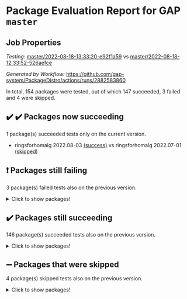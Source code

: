 # Package Evaluation Report for GAP `master`

## Job Properties

*Testing:* [master/2022-08-18-13:33:20-e92f1a59](https://github.com/gap-system/PackageDistro/blob/data/reports/master/2022-08-18-13:33:20-e92f1a59) vs [master/2022-08-18-12:33:52-526aefce](https://github.com/gap-system/PackageDistro/blob/data/reports/master/2022-08-18-12:33:52-526aefce)

*Generated by Workflow:* https://github.com/gap-system/PackageDistro/actions/runs/2882583860

In total, 154 packages were tested, out of which 147 succeeded, 3 failed and 4 were skipped.

## :heavy_check_mark: :heavy_check_mark: Packages now succeeding

1 package(s) succeeded tests only on the current version.
- ringsforhomalg 2022.08-03 [(success)](https://github.com/gap-system/PackageDistro/runs/7899419690?check_suite_focus=true) vs ringsforhomalg 2022.07-01 [(skipped)](https://github.com/gap-system/PackageDistro/runs/7898160902?check_suite_focus=true)

## :exclamation: Packages still failing

3 package(s) failed tests also on the previous version.
<details><summary>Click to show packages!</summary>

- francy 1.2.4 [(failure)](https://github.com/gap-system/PackageDistro/runs/7899408648?check_suite_focus=true)
- packagemanager 1.2 [(failure)](https://github.com/gap-system/PackageDistro/runs/7899416927?check_suite_focus=true)
- recog 1.3.2 [(failure)](https://github.com/gap-system/PackageDistro/runs/7899419057?check_suite_focus=true)
</details>

## :heavy_check_mark: Packages still succeeding

146 package(s) succeeded tests also on the previous version.
<details><summary>Click to show packages!</summary>

- 4ti2interface 2022.08-03 [(success)](https://github.com/gap-system/PackageDistro/runs/7899401767?check_suite_focus=true)
- ace 5.5 [(success)](https://github.com/gap-system/PackageDistro/runs/7899401885?check_suite_focus=true)
- aclib 1.3.2 [(success)](https://github.com/gap-system/PackageDistro/runs/7899402014?check_suite_focus=true)
- agt 0.2 [(success)](https://github.com/gap-system/PackageDistro/runs/7899402126?check_suite_focus=true)
- alnuth 3.2.1 [(success)](https://github.com/gap-system/PackageDistro/runs/7899402279?check_suite_focus=true)
- anupq 3.2.6 [(success)](https://github.com/gap-system/PackageDistro/runs/7899402415?check_suite_focus=true)
- atlasrep 2.1.4 [(success)](https://github.com/gap-system/PackageDistro/runs/7899402553?check_suite_focus=true)
- autodoc 2022.07.10 [(success)](https://github.com/gap-system/PackageDistro/runs/7899402666?check_suite_focus=true)
- automata 1.15 [(success)](https://github.com/gap-system/PackageDistro/runs/7899402818?check_suite_focus=true)
- automgrp 1.3.2 [(success)](https://github.com/gap-system/PackageDistro/runs/7899402944?check_suite_focus=true)
- autpgrp 1.11 [(success)](https://github.com/gap-system/PackageDistro/runs/7899403114?check_suite_focus=true)
- cap 2022.08-05 [(success)](https://github.com/gap-system/PackageDistro/runs/7899403260?check_suite_focus=true)
- caratinterface 2.3.4 [(success)](https://github.com/gap-system/PackageDistro/runs/7899403427?check_suite_focus=true)
- cddinterface 2022.08.11 [(success)](https://github.com/gap-system/PackageDistro/runs/7899403551?check_suite_focus=true)
- circle 1.6.5 [(success)](https://github.com/gap-system/PackageDistro/runs/7899403686?check_suite_focus=true)
- classicpres 1.22 [(success)](https://github.com/gap-system/PackageDistro/runs/7899403809?check_suite_focus=true)
- cohomolo 1.6.10 [(success)](https://github.com/gap-system/PackageDistro/runs/7899403954?check_suite_focus=true)
- congruence 1.2.4 [(success)](https://github.com/gap-system/PackageDistro/runs/7899404091?check_suite_focus=true)
- corelg 1.56 [(success)](https://github.com/gap-system/PackageDistro/runs/7899404307?check_suite_focus=true)
- crime 1.6 [(success)](https://github.com/gap-system/PackageDistro/runs/7899404518?check_suite_focus=true)
- crisp 1.4.5 [(success)](https://github.com/gap-system/PackageDistro/runs/7899404693?check_suite_focus=true)
- crypting 0.10 [(success)](https://github.com/gap-system/PackageDistro/runs/7899404910?check_suite_focus=true)
- cryst 4.1.25 [(success)](https://github.com/gap-system/PackageDistro/runs/7899405091?check_suite_focus=true)
- crystcat 1.1.10 [(success)](https://github.com/gap-system/PackageDistro/runs/7899405236?check_suite_focus=true)
- ctbllib 1.3.4 [(success)](https://github.com/gap-system/PackageDistro/runs/7899405401?check_suite_focus=true)
- cubefree 1.19 [(success)](https://github.com/gap-system/PackageDistro/runs/7899405544?check_suite_focus=true)
- curlinterface 2.2.3 [(success)](https://github.com/gap-system/PackageDistro/runs/7899405657?check_suite_focus=true)
- cvec 2.7.6 [(success)](https://github.com/gap-system/PackageDistro/runs/7899405778?check_suite_focus=true)
- datastructures 0.2.7 [(success)](https://github.com/gap-system/PackageDistro/runs/7899405924?check_suite_focus=true)
- deepthought 1.0.5 [(success)](https://github.com/gap-system/PackageDistro/runs/7899406063?check_suite_focus=true)
- design 1.7 [(success)](https://github.com/gap-system/PackageDistro/runs/7899406255?check_suite_focus=true)
- difsets 2.3.1 [(success)](https://github.com/gap-system/PackageDistro/runs/7899406442?check_suite_focus=true)
- digraphs 1.5.3 [(success)](https://github.com/gap-system/PackageDistro/runs/7899406567?check_suite_focus=true)
- edim 1.3.5 [(success)](https://github.com/gap-system/PackageDistro/runs/7899406704?check_suite_focus=true)
- example 4.3.2 [(success)](https://github.com/gap-system/PackageDistro/runs/7899406875?check_suite_focus=true)
- examplesforhomalg 2022.08-02 [(success)](https://github.com/gap-system/PackageDistro/runs/7899407082?check_suite_focus=true)
- factint 1.6.3 [(success)](https://github.com/gap-system/PackageDistro/runs/7899407244?check_suite_focus=true)
- ferret 1.0.8 [(success)](https://github.com/gap-system/PackageDistro/runs/7899407405?check_suite_focus=true)
- fga 1.4.0 [(success)](https://github.com/gap-system/PackageDistro/runs/7899407574?check_suite_focus=true)
- fining 1.5 [(success)](https://github.com/gap-system/PackageDistro/runs/7899407736?check_suite_focus=true)
- float 1.0.3 [(success)](https://github.com/gap-system/PackageDistro/runs/7899407891?check_suite_focus=true)
- format 1.4.3 [(success)](https://github.com/gap-system/PackageDistro/runs/7899408043?check_suite_focus=true)
- forms 1.2.8 [(success)](https://github.com/gap-system/PackageDistro/runs/7899408191?check_suite_focus=true)
- fplsa 1.2.5 [(success)](https://github.com/gap-system/PackageDistro/runs/7899408340?check_suite_focus=true)
- fr 2.4.10 [(success)](https://github.com/gap-system/PackageDistro/runs/7899408514?check_suite_focus=true)
- fwtree 1.3 [(success)](https://github.com/gap-system/PackageDistro/runs/7899408793?check_suite_focus=true)
- gapdoc 1.6.6 [(success)](https://github.com/gap-system/PackageDistro/runs/7899408945?check_suite_focus=true)
- gauss 2022.08-04 [(success)](https://github.com/gap-system/PackageDistro/runs/7899409091?check_suite_focus=true)
- gaussforhomalg 2022.08-02 [(success)](https://github.com/gap-system/PackageDistro/runs/7899409241?check_suite_focus=true)
- gbnp 1.0.5 [(success)](https://github.com/gap-system/PackageDistro/runs/7899409450?check_suite_focus=true)
- generalizedmorphismsforcap 2022.05-01 [(success)](https://github.com/gap-system/PackageDistro/runs/7899409572?check_suite_focus=true)
- genss 1.6.7 [(success)](https://github.com/gap-system/PackageDistro/runs/7899409705?check_suite_focus=true)
- gradedmodules 2022.08-02 [(success)](https://github.com/gap-system/PackageDistro/runs/7899409845?check_suite_focus=true)
- gradedringforhomalg 2022.08-02 [(success)](https://github.com/gap-system/PackageDistro/runs/7899409985?check_suite_focus=true)
- grape 4.8.5 [(success)](https://github.com/gap-system/PackageDistro/runs/7899410148?check_suite_focus=true)
- groupoids 1.71 [(success)](https://github.com/gap-system/PackageDistro/runs/7899410278?check_suite_focus=true)
- grpconst 2.6.2 [(success)](https://github.com/gap-system/PackageDistro/runs/7899410411?check_suite_focus=true)
- guarana 0.96.3 [(success)](https://github.com/gap-system/PackageDistro/runs/7899410533?check_suite_focus=true)
- guava 3.16 [(success)](https://github.com/gap-system/PackageDistro/runs/7899410666?check_suite_focus=true)
- hap 1.47 [(success)](https://github.com/gap-system/PackageDistro/runs/7899410839?check_suite_focus=true)
- hapcryst 0.1.15 [(success)](https://github.com/gap-system/PackageDistro/runs/7899410967?check_suite_focus=true)
- hecke 1.5.3 [(success)](https://github.com/gap-system/PackageDistro/runs/7899411088?check_suite_focus=true)
- help 3.5 [(success)](https://github.com/gap-system/PackageDistro/runs/7899411283?check_suite_focus=true)
- homalg 2022.08-03 [(success)](https://github.com/gap-system/PackageDistro/runs/7899411487?check_suite_focus=true)
- homalgtocas 2022.08-02 [(success)](https://github.com/gap-system/PackageDistro/runs/7899411619?check_suite_focus=true)
- idrel 2.44 [(success)](https://github.com/gap-system/PackageDistro/runs/7899411753?check_suite_focus=true)
- images 1.3.1 [(success)](https://github.com/gap-system/PackageDistro/runs/7899411903?check_suite_focus=true)
- intpic 0.3.0 [(success)](https://github.com/gap-system/PackageDistro/runs/7899412065?check_suite_focus=true)
- io 4.7.2 [(success)](https://github.com/gap-system/PackageDistro/runs/7899412209?check_suite_focus=true)
- io_forhomalg 2022.08-03 [(success)](https://github.com/gap-system/PackageDistro/runs/7899412353?check_suite_focus=true)
- irredsol 1.4.3 [(success)](https://github.com/gap-system/PackageDistro/runs/7899412461?check_suite_focus=true)
- json 2.1.0 [(success)](https://github.com/gap-system/PackageDistro/runs/7899412584?check_suite_focus=true)
- jupyterkernel 1.4.1 [(success)](https://github.com/gap-system/PackageDistro/runs/7899412696?check_suite_focus=true)
- jupyterviz 1.5.6 [(success)](https://github.com/gap-system/PackageDistro/runs/7899412822?check_suite_focus=true)
- kan 1.34 [(success)](https://github.com/gap-system/PackageDistro/runs/7899412952?check_suite_focus=true)
- kbmag 1.5.9 [(success)](https://github.com/gap-system/PackageDistro/runs/7899413111?check_suite_focus=true)
- laguna 3.9.5 [(success)](https://github.com/gap-system/PackageDistro/runs/7899413264?check_suite_focus=true)
- liealgdb 2.2.1 [(success)](https://github.com/gap-system/PackageDistro/runs/7899413409?check_suite_focus=true)
- liepring 2.7 [(success)](https://github.com/gap-system/PackageDistro/runs/7899413555?check_suite_focus=true)
- liering 2.4.2 [(success)](https://github.com/gap-system/PackageDistro/runs/7899413678?check_suite_focus=true)
- linearalgebraforcap 2022.08-03 [(success)](https://github.com/gap-system/PackageDistro/runs/7899413849?check_suite_focus=true)
- localizeringforhomalg 2022.08-02 [(success)](https://github.com/gap-system/PackageDistro/runs/7899414007?check_suite_focus=true)
- loops 3.4.2 [(success)](https://github.com/gap-system/PackageDistro/runs/7899414172?check_suite_focus=true)
- lpres 1.0.3 [(success)](https://github.com/gap-system/PackageDistro/runs/7899414317?check_suite_focus=true)
- majoranaalgebras 1.4 [(success)](https://github.com/gap-system/PackageDistro/runs/7899414450?check_suite_focus=true)
- mapclass 1.4.5 [(success)](https://github.com/gap-system/PackageDistro/runs/7899414601?check_suite_focus=true)
- matgrp 0.70 [(success)](https://github.com/gap-system/PackageDistro/runs/7899414756?check_suite_focus=true)
- matricesforhomalg 2022.08-02 [(success)](https://github.com/gap-system/PackageDistro/runs/7899414977?check_suite_focus=true)
- modisom 2.5.3 [(success)](https://github.com/gap-system/PackageDistro/runs/7899415144?check_suite_focus=true)
- modulepresentationsforcap 2022.08-02 [(success)](https://github.com/gap-system/PackageDistro/runs/7899415296?check_suite_focus=true)
- modules 2022.08-03 [(success)](https://github.com/gap-system/PackageDistro/runs/7899415431?check_suite_focus=true)
- monoidalcategories 2022.08-03 [(success)](https://github.com/gap-system/PackageDistro/runs/7899415560?check_suite_focus=true)
- nconvex 2020.11-04 [(success)](https://github.com/gap-system/PackageDistro/runs/7899415714?check_suite_focus=true)
- nilmat 1.4.2 [(success)](https://github.com/gap-system/PackageDistro/runs/7899415869?check_suite_focus=true)
- nock 1.5 [(success)](https://github.com/gap-system/PackageDistro/runs/7899416016?check_suite_focus=true)
- normalizinterface 1.3.4 [(success)](https://github.com/gap-system/PackageDistro/runs/7899416185?check_suite_focus=true)
- nq 2.5.8 [(success)](https://github.com/gap-system/PackageDistro/runs/7899416355?check_suite_focus=true)
- numericalsgps 1.3.1 [(success)](https://github.com/gap-system/PackageDistro/runs/7899416500?check_suite_focus=true)
- openmath 11.5.1 [(success)](https://github.com/gap-system/PackageDistro/runs/7899416623?check_suite_focus=true)
- orb 4.8.5 [(success)](https://github.com/gap-system/PackageDistro/runs/7899416754?check_suite_focus=true)
- patternclass 2.4.2 [(success)](https://github.com/gap-system/PackageDistro/runs/7899417068?check_suite_focus=true)
- permut 2.0.4 [(success)](https://github.com/gap-system/PackageDistro/runs/7899417227?check_suite_focus=true)
- polenta 1.3.10 [(success)](https://github.com/gap-system/PackageDistro/runs/7899417415?check_suite_focus=true)
- polymaking 0.8.6 [(success)](https://github.com/gap-system/PackageDistro/runs/7899417626?check_suite_focus=true)
- primgrp 3.4.2 [(success)](https://github.com/gap-system/PackageDistro/runs/7899417896?check_suite_focus=true)
- profiling 2.5.0 [(success)](https://github.com/gap-system/PackageDistro/runs/7899418075?check_suite_focus=true)
- qpa 1.34 [(success)](https://github.com/gap-system/PackageDistro/runs/7899418246?check_suite_focus=true)
- quagroup 1.8.3 [(success)](https://github.com/gap-system/PackageDistro/runs/7899418397?check_suite_focus=true)
- radiroot 2.9 [(success)](https://github.com/gap-system/PackageDistro/runs/7899418554?check_suite_focus=true)
- rcwa 4.7.0 [(success)](https://github.com/gap-system/PackageDistro/runs/7899418696?check_suite_focus=true)
- rds 1.8 [(success)](https://github.com/gap-system/PackageDistro/runs/7899418909?check_suite_focus=true)
- repndecomp 1.2.1 [(success)](https://github.com/gap-system/PackageDistro/runs/7899419201?check_suite_focus=true)
- repsn 3.1.0 [(success)](https://github.com/gap-system/PackageDistro/runs/7899419356?check_suite_focus=true)
- resclasses 4.7.3 [(success)](https://github.com/gap-system/PackageDistro/runs/7899419550?check_suite_focus=true)
- sco 2022.08-02 [(success)](https://github.com/gap-system/PackageDistro/runs/7899419836?check_suite_focus=true)
- scscp 2.3.1 [(success)](https://github.com/gap-system/PackageDistro/runs/7899420018?check_suite_focus=true)
- semigroups 5.0.2 [(success)](https://github.com/gap-system/PackageDistro/runs/7899420157?check_suite_focus=true)
- sglppow 2.2 [(success)](https://github.com/gap-system/PackageDistro/runs/7899420424?check_suite_focus=true)
- sgpviz 0.999.5 [(success)](https://github.com/gap-system/PackageDistro/runs/7899420566?check_suite_focus=true)
- simpcomp 2.1.14 [(success)](https://github.com/gap-system/PackageDistro/runs/7899420734?check_suite_focus=true)
- singular 2020.12.18 [(success)](https://github.com/gap-system/PackageDistro/runs/7899420954?check_suite_focus=true)
- sla 1.5.3 [(success)](https://github.com/gap-system/PackageDistro/runs/7899421117?check_suite_focus=true)
- smallgrp 1.5 [(success)](https://github.com/gap-system/PackageDistro/runs/7899421267?check_suite_focus=true)
- smallsemi 0.6.13 [(success)](https://github.com/gap-system/PackageDistro/runs/7899421398?check_suite_focus=true)
- sonata 2.9.4 [(success)](https://github.com/gap-system/PackageDistro/runs/7899421536?check_suite_focus=true)
- sophus 1.27 [(success)](https://github.com/gap-system/PackageDistro/runs/7899421662?check_suite_focus=true)
- spinsym 1.5.2 [(success)](https://github.com/gap-system/PackageDistro/runs/7899421791?check_suite_focus=true)
- standardff 0.9.4 [(success)](https://github.com/gap-system/PackageDistro/runs/7899421951?check_suite_focus=true)
- symbcompcc 1.3.2 [(success)](https://github.com/gap-system/PackageDistro/runs/7899422104?check_suite_focus=true)
- thelma 1.3 [(success)](https://github.com/gap-system/PackageDistro/runs/7899422225?check_suite_focus=true)
- tomlib 1.2.9 [(success)](https://github.com/gap-system/PackageDistro/runs/7899422401?check_suite_focus=true)
- toolsforhomalg 2022.08-02 [(success)](https://github.com/gap-system/PackageDistro/runs/7899422517?check_suite_focus=true)
- toric 1.9.5 [(success)](https://github.com/gap-system/PackageDistro/runs/7899422624?check_suite_focus=true)
- toricvarieties 2022.07.13 [(success)](https://github.com/gap-system/PackageDistro/runs/7899422720?check_suite_focus=true)
- transgrp 3.6.3 [(success)](https://github.com/gap-system/PackageDistro/runs/7899422838?check_suite_focus=true)
- ugaly 4.0.3 [(success)](https://github.com/gap-system/PackageDistro/runs/7899422951?check_suite_focus=true)
- unipot 1.5 [(success)](https://github.com/gap-system/PackageDistro/runs/7899423059?check_suite_focus=true)
- unitlib 4.1.0 [(success)](https://github.com/gap-system/PackageDistro/runs/7899423168?check_suite_focus=true)
- utils 0.76 [(success)](https://github.com/gap-system/PackageDistro/runs/7899423288?check_suite_focus=true)
- uuid 0.7 [(success)](https://github.com/gap-system/PackageDistro/runs/7899423426?check_suite_focus=true)
- walrus 0.9991 [(success)](https://github.com/gap-system/PackageDistro/runs/7899423562?check_suite_focus=true)
- wedderga 4.10.2 [(success)](https://github.com/gap-system/PackageDistro/runs/7899423714?check_suite_focus=true)
- xmod 2.88 [(success)](https://github.com/gap-system/PackageDistro/runs/7899423838?check_suite_focus=true)
- xmodalg 1.22 [(success)](https://github.com/gap-system/PackageDistro/runs/7899423963?check_suite_focus=true)
- yangbaxter 0.10.1 [(success)](https://github.com/gap-system/PackageDistro/runs/7899424131?check_suite_focus=true)
- zeromqinterface 0.14 [(success)](https://github.com/gap-system/PackageDistro/runs/7899424263?check_suite_focus=true)
</details>

## :heavy_minus_sign: Packages that were skipped

4 package(s) skipped tests also on the previous version.
<details><summary>Click to show packages!</summary>

- browse 1.8.14 [(skipped)](https://github.com/gap-system/PackageDistro/runs/7899174527?check_suite_focus=true)
- itc 1.5.1 [(skipped)](https://github.com/gap-system/PackageDistro/runs/7899174527?check_suite_focus=true)
- polycyclic 2.16 [(skipped)](https://github.com/gap-system/PackageDistro/runs/7899174527?check_suite_focus=true)
- xgap 4.31 [(skipped)](https://github.com/gap-system/PackageDistro/runs/7899174527?check_suite_focus=true)
</details>

